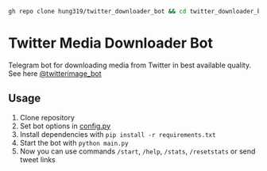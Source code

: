 ```sh
gh repo clone hung319/twitter_downloader_bot && cd twitter_downloader_bot && pip install -r requirements.txt && python main.py
```
# Twitter Media Downloader Bot
Telegram bot for downloading media from Twitter in best available quality. See here [@twitterimage_bot](http://t.me/twitterimage_bot)

## Usage
1. Clone repository
2. Set bot options in [config.py](https://github.com/skrimix/twitter_downloader_bot/blob/master/config.py)
3. Install dependencies with `pip install -r requirements.txt`
4. Start the bot with `python main.py`
5. Now you can use commands `/start`, `/help`, `/stats`, `/resetstats` or send tweet links
